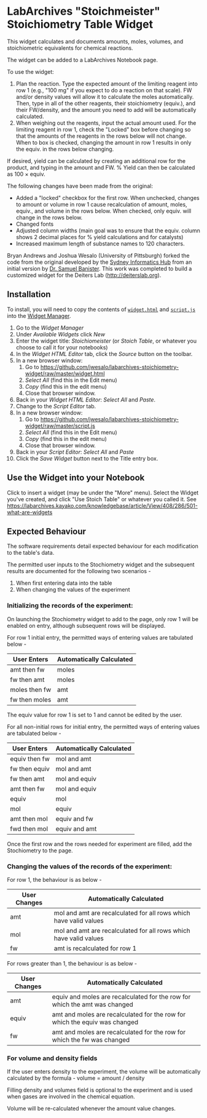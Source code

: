 
# LabArchives "Stoichmeister" Stoichiometry Table Widget

This widget calculates and documents amounts, moles, volumes, and stoichiometric equivalents for chemical reactions.

The widget can be added to a LabArchives Notebook page.

To use the widget:
 1. Plan the reaction. Type the expected amount of the limiting reagent into row 1 (e.g., "100 mg" if you expect to do a reaction on that scale). FW and/or density values will allow it to calculate the moles automatically. Then, type in all of the other reagents, their stoichiometry (equiv.), and their FW/density, and the amount you need to add will be automatically calculated.
 2. When weighing out the reagents, input the actual amount used. For the limiting reagent in row 1, check the "Locked" box before changing so that the amounts of the reagents in the rows below will not change. When to box is checked, changing the amount in row 1 results in only the equiv. in the rows below changing.
 
 If desired, yield can be calculated by creating an additional row for the product, and typing in the amount and FW. % Yield can then be calculated as 100 × equiv.

The following changes have been made from the original:
 - Added a "locked" checkbox for the first row. When unchecked, changes to amount or volume in row 1 cause recalculation of amount, moles, equiv., and volume in the rows below. When checked, only equiv. will change in the rows below.
 - Changed fonts
 - Adjusted column widths (main goal was to ensure that the equiv. column shows 2 decimal places for % yield calculations and for catalysts) 
 - Increased maximum length of substance names to 120 characters.

Bryan Andrews and Joshua Wesalo (University of Pittsburgh) forked the code from the original developed by the [Sydney Informatics Hub](https://informatics.sydney.edu.au) from an initial version by [Dr. Samuel Banister](https://sydney.edu.au/science/people/samuel.banister.php). This work was completed to build a customized widget for the Deiters Lab (http://deiterslab.org). 

## Installation

To install, you will need to copy the contents of [`widget.html`](widget.html) and [`script.js`](script.js) into the [Widget Manager](https://labarchives.kayako.com/Knowledgebase/Article/View/409/0/5031-the-widget-manager).

1. Go to the *Widget Manager*
2. Under *Available Widgets* click *New*
3. Enter the widget title: *Stoichiomeister* (or *Stoich Table*, or whatever you choose to call it for your notebooks)
4. In the *Widget HTML Editor* tab, click the *Source* button on the toolbar.
5. In a new browser window:
    1. Go to https://github.com/jwesalo/labarchives-stoichiometry-widget/raw/master/widget.html
    2. *Select All* (find this in the Edit menu)
    3. *Copy* (find this in the edit menu)
    4. Close that browser window.
6. Back in your *Widget HTML Editor*: *Select All* and *Paste*.
7. Change to the *Script Editor* tab.
8. In a new browser window:
    1. Go to https://github.com/jwesalo/labarchives-stoichiometry-widget/raw/master/script.js
    2. *Select All* (find this in the Edit menu)
    3. *Copy* (find this in the edit menu)
    4. Close that browser window.
9. Back in your *Script Editor*: *Select All* and *Paste*
10. Click the *Save Widget* button next to the Title entry box.

## Use the Widget into your Notebook

Click to insert a widget (may be under the "More" menu).
Select the Widget you've created, and click "Use Stoich Table" or whatever you called it.
See https://labarchives.kayako.com/knowledgebase/article/View/408/286/501-what-are-widgets

## Expected Behaviour

The software requirements detail expected behaviour for each modification to the table's data.

The permitted user inputs to the Stochiometry widget and the subsequent results are documented for the following 
two scenarios - 

1. When first entering data into the table
2. When changing the values of the experiment


### Initializing the records of the experiment:

On launching the Stochiometry widget to add to the page, only row 1 will be enabled on entry, 
although subsequent rows will be displayed.

For row 1 initial entry, the permitted ways of entering values are tabulated below - 

|  User Enters  | Automatically Calculated |
| ------------- | ------------- |
| amt then fw  | moles  |
| fw then amt  | moles |
| moles then fw | amt  |
| fw then moles  | amt  |

The equiv value for row 1 is set to 1 and cannot be edited by the user.

For all non-initial rows for initial entry, the permitted ways of entering values are tabulated below -

|  User Enters  | Automatically Calculated |
| ------------- | ------------- |
| equiv then fw  | mol and amt  |
| fw then equiv  | mol and amt |
| fw then amt | mol and equiv  |
| amt then fw  | mol and equiv  |
| equiv  | mol  |
| mol  | equiv  |
| amt then mol  | equiv and fw |
| fwd then mol  | equiv and amt |

Once the first row and the rows needed for experiment are filled, add the Stochiometry to the page.

### Changing the values of the records of the experiment:

For row 1, the behaviour is as below - 

|  User Changes  | Automatically Calculated |
| ------------- | ------------- |
| amt  | mol and amt are recalculated for all rows which have valid values |
| mol  | mol and amt are recalculated for all rows  which have valid values |
| fw  | amt is recalculated for row 1 |

For rows greater than 1, the behaviour is as below - 

|  User Changes  | Automatically Calculated |
| ------------- | ------------- |
| amt  | equiv and moles are recalculated for the row for which the amt was changed |
| equiv  | amt and moles are recalculated for the row for which the equiv was changed  |
| fw  | amt and moles are recalculated for the row for which the fw was changed  |

### For volume and density fields

If the user enters density to the experiment, the volume will be automatically calculated by the formula -
volume = amount / density

Filling density and volumes field is optional to the experiment and is used when gases are involved
in the chemical equation.

Volume will be re-calculated whenever the amount value changes.
